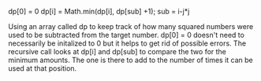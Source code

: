 dp[0] = 0
dp[i] = Math.min(dp[i], dp[sub] +1);
sub = i-j*j

Using an array called dp to keep track of how many squared numbers were used to be subtracted from the target number. dp[0] = 0 doesn't need to necessarily be initalized to 0 but it helps to get rid of possible errors. The recursive call looks at dp[i] and dp[sub] to compare the two for the minimum amounts. The one is there to add to the number of times it can be used at that position. 
